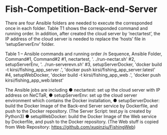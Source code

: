 # Fish-Competition-Back-end-Server

There are four Ansible folders are needed to execute the corresponded once in each folder. Table T1 shows the corresponded command and running order. In addition, after created the cloud server by ‘nectartest’, the IP address of the cloud server is needed to replace the ‘hosts’ file in ‘setupServerEnv’ folder.

Table 1 – Ansible commands and running order /n
Sequence,	Ansible Folder,	Command#1,	Command#2
#1,	nectartest,	'. ./run-nectar.sh'	
#2,	setupServerEnv,	'. ./run-serverevn.sh'
#3,	setupServerDocker,	'docker build -t kirsi/fishing_app_server .',	'docker push kirsi/fishing_app_server:latest'
#4,	setupWebDocker,	'docker build -t kirsi/fishing_app_web .',	'docker push kirsi/fishing_app_web:latest'

The Ansible jobs are including 
●	nectartest: set up the cloud server with IP address on NeCTaR, 
●	setupServerEnv: set up the cloud server environment which contains the Docker installation,
●	setupServerDocker: build the Docker Image of the Back-end Server service by Dockerfile, and push to the Docker repository. (The Server Script: test.py is created by Python3)
●	setupWebDocker: build the Docker Image of the Web service by Dockerfile, and push to the Docker repository. (The Web stuff is copied from Web Repository: https://github.com/xuqinzju/FishingWeb)

